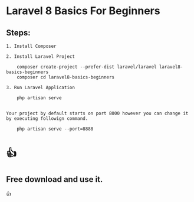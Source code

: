 # Laravel 8 Basics For Beginners



## Steps:

    1. Install Composer

	2. Install Laravel Project

		composer create-project --prefer-dist laravel/laravel laravel8-basics-beginners
		composer cd laravel8-basics-beginners

	3. Run Laravel Application

		php artisan serve


	Your project by default starts on port 8000 however you can change it by executing followign command.

		php artisan serve --port=8888


:+1:
=======
## Free download and use it.
:+1:

